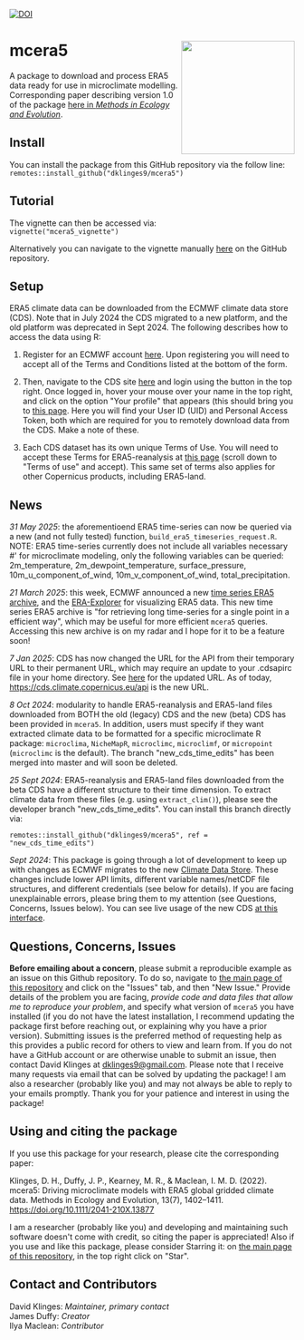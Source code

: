 [![DOI](https://zenodo.org/badge/260175954.svg)](https://zenodo.org/badge/latestdoi/260175954)

# mcera5 <img src="inst/figures/hex.png" align="right" height="200"/>

A package to download and process ERA5 data ready for use in microclimate modelling. Corresponding paper describing version 1.0 of the package [here in _Methods in Ecology and Evolution_](https://doi.org/10.1111/2041-210X.13877).

## Install

You can install the package from this GitHub repository via the follow line:  
`remotes::install_github("dklinges9/mcera5")`

## Tutorial

The vignette can then be accessed via:   
`vignette("mcera5_vignette")`  

Alternatively you can navigate to the vignette manually [here](https://github.com/dklinges9/mcera5/blob/master/vignettes/mcera5_vignette.Rmd) on the GitHub repository.  

## Setup

ERA5 climate data can be downloaded from the ECMWF climate data store (CDS). Note that in July 2024 the CDS migrated to a new platform, and the old platform was deprecated in Sept 2024. The following describes how to access the data using R:

1) Register for an ECMWF account [here](https://accounts.ecmwf.int/auth/realms/ecmwf/login-actions/registration?client_id=cms-www&tab_id=yu4FgUR5-ds). Upon registering you will need to accept all of the Terms and Conditions listed at the bottom of the form.

2) Then, navigate to the CDS site [here](https://cds.climate.copernicus.eu/) and login using the button in the top right. Once logged in, hover your mouse over your name in the top right, and click on the option "Your profile" that appears (this should bring you to [this page](https://cds.climate.copernicus.eu/profile). Here you will 
find your User ID (UID) and Personal Access Token, both which are required for you to remotely download data from the CDS. Make a note of these.  

3) Each CDS dataset has its own unique Terms of Use. You will need to accept these Terms for ERA5-reanalysis at [this page](https://cds.climate.copernicus.eu/datasets/reanalysis-era5-single-levels?tab=download) (scroll down to "Terms of use" and accept). This same set of terms also applies for other Copernicus products, including ERA5-land.

## News

_31 May 2025_: the aforementioend ERA5 time-series can now be queried via a new (and not fully tested) function, `build_era5_timeseries_request.R`. NOTE: ERA5 time-series currently does not include all variables necessary
#' for microclimate modeling, only the following variables can be queried: 2m_temperature, 2m_dewpoint_temperature, surface_pressure, 10m_u_component_of_wind, 10m_v_component_of_wind, total_precipitation.

_21 March 2025_: this week, ECMWF announced a new [time series ERA5 archive](https://forum.ecmwf.int/t/new-dataset-published-in-cds-era5-hourly-time-series-data-on-single-levels-from-1940-to-present/11919), and the [ERA-Explorer](https://era-explorer.climate.copernicus.eu/) for visualizing ERA5 data. This new time series ERA5 archive is "for retrieving long time-series for a single point in a efficient way", which may be useful for more efficient `mcera5` queries. Accessing this new archive is on my radar and I hope for it to be a feature soon!

_7 Jan 2025_: CDS has now changed the URL for the API from their temporary URL to their permanent URL, which may require an update to your .cdsapirc file in your home directory. See [here](https://cds.climate.copernicus.eu/how-to-api) for the updated URL. As of today, https://cds.climate.copernicus.eu/api is the new URL.  

_8 Oct 2024_: modularity to handle ERA5-reanalysis and ERA5-land files downloaded from BOTH the old (legacy) CDS and the new (beta) CDS has been provided in `mcera5`. In addition, users must specify if they want extracted climate data to be formatted for a specific microclimate R package: `microclima`, `NicheMapR`, `microclimc`, `microclimf`, or `micropoint` (`microclimc` is the default). The branch "new_cds_time_edits" has been merged into master and will soon be deleted.

_25 Sept 2024_: ERA5-reanalysis and ERA5-land files downloaded from the beta CDS have a different structure to their time dimension. To extract climate data from these files (e.g. using `extract_clim()`), please see the developer branch "new_cds_time_edits". You can install this branch directly via:

`remotes::install_github("dklinges9/mcera5", ref = "new_cds_time_edits")`

_Sept 2024_: This package is going through a lot of development to keep up with changes as ECMWF migrates to the new [Climate Data Store](https://cds.climate.copernicus.eu/). These changes include lower API limits, different variable names/netCDF file structures, and different credentials (see below for details). If you are facing unexplainable errors, please bring them to my attention (see Questions, Concerns, Issues below). You can see live usage of the new CDS [at this interface](https://cds.climate.copernicus.eu/live).  

## Questions, Concerns, Issues

**Before emailing about a concern**, please submit a reproducible example as an issue on this Github repository. To do so, navigate to [the main page of this repository](https://github.com/dklinges9/mcera5/) and click on the "Issues" tab, and then "New Issue." Provide details of the problem you are facing, *provide code and data files that allow me to reproduce your problem*, and specify what version of `mcera5` you have installed (if you do not have the latest installation, I recommend updating the package first before reaching out, or explaining why you have a prior version). Submitting issues is the preferred method of requesting help as this provides a public record for others to view and learn from. If you do not have a GitHub account or are otherwise unable to submit an issue, then contact David Klinges at dklinges9@gmail.com. Please note that I receive many requests via email that can be solved by updating the package! I am also a researcher (probably like you) and may not always be able to reply to your emails promptly. Thank you for your patience and interest in using the package!

## Using and citing the package

If you use this package for your research, please cite the corresponding paper:

Klinges, D. H., Duffy, J. P., Kearney, M. R., & Maclean, I. M. D. (2022). mcera5: Driving microclimate models with ERA5 global gridded climate data. Methods in Ecology and Evolution, 13(7), 1402–1411. https://doi.org/10.1111/2041-210X.13877

I am a researcher (probably like you) and developing and maintaining such software doesn't come with credit, so citing the paper is appreciated! Also if you use and like this package, please consider Starring it: on [the main page of this repository](https://github.com/dklinges9/mcera5/), in the top right click on "Star".

## Contact and Contributors

David Klinges: _Maintainer, primary contact_  
James Duffy: _Creator_  
Ilya Maclean: _Contributor_  
